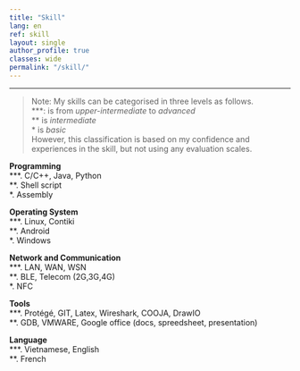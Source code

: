 ```yaml
---
title: "Skill"   
lang: en
ref: skill
layout: single
author_profile: true 
classes: wide
permalink: "/skill/"  
---
```

----
> Note: My skills can be categorised in three levels as follows.   
> \*\*\*: is from *upper-intermediate* to *advanced*   
> \*\* is *intermediate*  
> \* is *basic*  
> However, this classification is based on my confidence and experiences in the skill, but not using any evaluation scales.

**Programming**    
\*\*\*. C/C++, Java, Python    
\*\*. Shell script  
\*. Assembly  

**Operating System**  
\*\*\*. Linux, Contiki      
\*\*. Android      
\*. Windows  

**Network and Communication**  
\*\*\*. LAN, WAN, WSN       
\*\*. BLE, Telecom (2G,3G,4G)          
\*. NFC  

**Tools**  
\*\*\*. Protégé, GIT, Latex, Wireshark, COOJA, DrawIO         
\*\*. GDB, VMWARE, Google office (docs, spreedsheet, presentation)  

**Language**  
\*\*\*. Vietnamese, English  
\*\*. French                 
